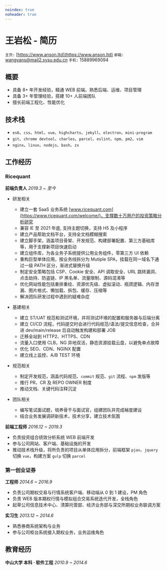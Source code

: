 ```yaml
---
noindex: true
noheader: true
---
```


# 王岩松 - 简历

`主页:` [https://www.anson.ltd](https://www.anson.ltd) `邮箱:` [wangyans@mail2.sysu.edu.cn](mailto:wangyans@mail2.sysu.edu.cn) `手机:` 15889969094

## 概要

- 具备 8+ 年开发经验，精通 WEB 前端，熟悉后端、运维、项目管理
- 具备 3+ 年管理经验，搭建 10+ 人前端团队
- 擅长前端工程化、性能优化

## 技术栈

- `es6`、`css`、`html`、`vue`、`highcharts`、`jekyll`、`electron`、`mini-program`
- `git`、`chrome devtool`、`charles`、`parcel`、`eslint`、`npm`、`pm2`、`vim`
- `nginx`、`linux`、`nodejs`、`bash`、`zx`

## 工作经历

### Ricequant

**前端负责人** _2019.3 ~ 至今_

- 研发相关

  - 建立一套 SaaS 业务系统 [www.ricequant.com](https://www.ricequant.com/welcome/)，支撑数十万用户的投资策略分析研究
  - 兼容 IE 至 2021 年底, 支持主题切换，支持 H5 及小程序
  - 建立产品帮助文档平台，支持全文档模糊搜索
  - 建立脚手架，涵盖项目骨架、开发规范、构建部署配置、第三方基础库等，用于支撑新项目快速启动
  - 建立组件库，为各业务子系统提供公用业务组件，零第三方 UI 依赖
  - 重构巨型单体应用，按业务线拆分为 Mutiple SPA，挂载在同一域名下通过一级 PATH 区分，渐进式替换升级
  - 制定安全策略包括 CSP、Cookie 安全、API 调取安全、URL 跳转漏洞、点击劫持、防盗链、IP 黑名单、流量限制、源码混淆等
  - 优化网站性能包括重排重绘、资源优先级、虚拟滚动、瓶颈逻辑、内存泄漏、图片格式、懒加载、拆包、缓存、压缩等
  - 解决团队研发过程中遇到的疑难杂症

- 基建相关

  - 建立 ST/UAT 规范和测试环境，并将测试环境的配置和服务器与后端分离
  - 建立 CI/CD 流程，代码提交时会进行代码规范/语法/提交信息检查，合并进 dev/main/release 后自动触发构建和部署 JOB
  - 迁移全站到 HTTP2、HTTPS、CDN
  - 流量入口使用 CLB，NG 异地双活，静态资源挂载云盘，以避免单点故障
  - 优化 SEO、CDN、NGINX 配置
  - 建立线上监控、A/B TEST 环境

- 规范相关

  - 制定开发规范，涵盖代码规范、`commit` 规范、`git` 流程、`npm` 发版等
  - 推行 PR、CR 及 REPO OWNER 制度
  - 推动文档、关键代码注释沉淀

- 团队相关

  - 编写笔试面试题，培养骨干与面试官，组建团队并完成梯度建设
  - 结合业务发展调研新技术，技术分享，建立技术氛围

**前端工程师** _2016.12 ~ 2019.3_

- 负责投资组合绩效分析系统 WEB 前端开发
- 参与公司网站、客户端、基础设施的开发
- 推动技术栈升级，将所负责的项目从单体应用拆分，前端框架 `pjax`、`jquery` 切换 `vue`，构建方案 `gulp` 切换 `parcel`

### 第一创业证券

**工程师** _2014.6 ~ 2016.9_

- 负责公司期权交易与行情系统客户端、移动端从 0 到 1 建设，PM 角色
- 负责 WEB 版本期权行情与模拟组合交易系统迭代开发，全栈角色
- 起草公司信息技术中心、清算托管部、经济业务部与深交所期权业务联调方案

**实习生** _2013.12 ~ 2014.6_

- 熟悉券商系统架构与业务
- 参与公司柜台系统接入期权业务，业务运维角色

## 教育经历

**中山大学 本科 · 软件工程** _2010.9 ~ 2014.6_
